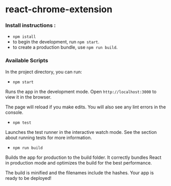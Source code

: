 # react-chrome-extension

### Install instructions :
- `npm istall`
- to begin the development, run `npm start`.
- to create a production bundle, use `npm run build`.


### Available Scripts

In the project directory, you can run:

- `npm start`

Runs the app in the development mode.
Open `http://localhost:3000` to view it in the browser.

The page will reload if you make edits.
You will also see any lint errors in the console.

- `npm test`

Launches the test runner in the interactive watch mode.
See the section about running tests for more information.

- `npm run build`

Builds the app for production to the build folder.
It correctly bundles React in production mode and optimizes the build for the best performance.

The build is minified and the filenames include the hashes.
Your app is ready to be deployed!
